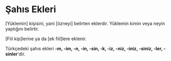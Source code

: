 # Şahıs Ekleri

[Yüklemin] kişisini, yani [özneyi] belirten eklerdir. Yüklemin kimin veya neyin yaptığını belirtir.

[Fiil kip]lerine ya da [ek fiil]lere eklenir.

Türkçedeki şahıs ekleri **-m, -im, -n, -in, -sin, -k, -iz, -niz, -iniz, -siniz, -ler, -sinler**'dir.
